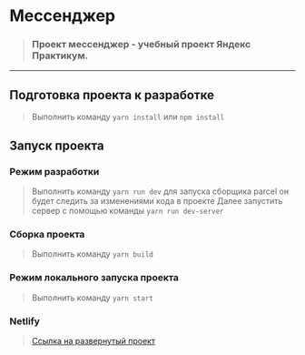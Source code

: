 # Мессенджер


> ### Проект мессенджер - учебный проект Яндекс Практикум. 

---

## Подготовка проекта к разработке

> Выполнить команду `yarn install` или `npm install`

## Запуск проекта

### Режим разработки

> Выполнить команду `yarn run dev` для запуска сборщика parcel он будет следить за изменениями кода в проекте
> Далее запустить сервер с помощью команды `yarn run dev-server`

### Сборка проекта

> Выполнить команду `yarn build`

### Режим локального запуска проекта

> Выполнить команду `yarn start`

### Netlify

> [Ссылка на развернутый проект](https://harmonious-daifuku-194f67.netlify.app/login)